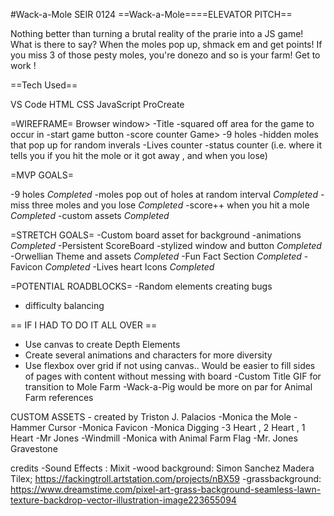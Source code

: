 #Wack-a-Mole
SEIR 0124
==Wack-a-Mole====ELEVATOR PITCH==

Nothing better than turning a brutal reality of the prarie into a JS game! What is there to say? When the moles pop up, shmack em and get points! If you miss 3 of those pesty moles, you're donezo and so is your farm! Get to work !

==Tech Used==

VS Code
HTML
CSS
JavaScript
ProCreate

=WIREFRAME=
Browser window>
-Title
-squared off area for the game to occur in
-start game button
-score counter 
Game>
-9 holes
-hidden moles that pop up for random inverals
-Lives counter
-status counter (i.e. where it tells you if you hit the mole or it got away , and when you lose)

=MVP GOALS=

-9 holes *Completed*
-moles pop out of holes at random interval *Completed*
-miss three moles and you lose *Completed*
-score++ when you hit a mole *Completed*
-custom assets *Completed*


=STRETCH GOALS=
-Custom board asset for background 
-animations *Completed*
-Persistent ScoreBoard
-stylized window and button *Completed*
-Orwellian Theme and assets *Completed*
-Fun Fact Section *Completed*
-Favicon *Completed*
-Lives heart Icons *Completed*


=POTENTIAL ROADBLOCKS=
-Random elements creating bugs
- difficulty balancing

== IF I HAD TO DO IT ALL OVER ==
- Use canvas to create Depth Elements
- Create several animations and characters for more diversity
- Use flexbox over grid if not using canvas.. Would be easier to fill sides of pages with content without messing with board
-Custom Title GIF for transition to Mole Farm
-Wack-a-Pig would be more on par for Animal Farm references


CUSTOM ASSETS - created by Triston J. Palacios
-Monica the Mole
-Hammer Cursor
-Monica Favicon
-Monica Digging
-3 Heart , 2 Heart , 1 Heart
-Mr Jones
-Windmill
-Monica with Animal Farm Flag
-Mr. Jones Gravestone

credits
-Sound Effects : Mixit
-wood background: Simon Sanchez Madera Tilex;
https://fackingtroll.artstation.com/projects/nBX59
-grassbackground: https://www.dreamstime.com/pixel-art-grass-background-seamless-lawn-texture-backdrop-vector-illustration-image223655094


